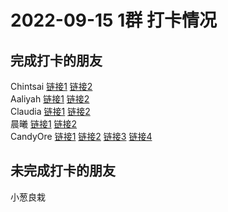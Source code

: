 # 2022-09-15 1群 打卡情况
## 完成打卡的朋友
Chintsai [链接1](http://mmbiz.qpic.cn/mmbiz_jpg/fKBOEML39zq36UibBGuibkskCQCibGdXx9rA9MicyUfmic6Sg9N8tjCjTKwMJbNLVHC3wT8RVV5mnxbPibIb89zZKOtQ/0) [链接2](http://mmbiz.qpic.cn/mmbiz_jpg/fKBOEML39zq36UibBGuibkskCQCibGdXx9rVesvSiaBahsH8bHWUFvhIBk40SCZgXgEO86RQMJ5ZzkcBpQXBY2UWrw/0) <br>Aaliyah [链接1](http://mmbiz.qpic.cn/mmbiz_jpg/aBaDwGIjEcHwia9tFlyYcUGo0HyAFc5bqCyKpFyTiabO12utdsWhPC3ZDgrEpHMe7ZKfrQ4WyIOVIwxAKoqicfxCQ/0) [链接2](http://mmbiz.qpic.cn/mmbiz_jpg/aBaDwGIjEcHwia9tFlyYcUGo0HyAFc5bqW38VDPsSpvINN0fsgZiaricLibiaMUiaRaymKag5UooPYyvYK2ibK2sOYEyw/0) <br>Claudia [链接1](http://mmbiz.qpic.cn/mmbiz_jpg/EqM704vBbWAia8HZPDBnO4iaxLb86Db5f35y7s7HwQPTY85ickicIat7qLE46KEFicBkyZCxSxIJbSPWGgFR0UZZmdw/0) [链接2](http://mmbiz.qpic.cn/mmbiz_jpg/EqM704vBbWAia8HZPDBnO4iaxLb86Db5f3WQLY2kLLpPCS6fKjplhuckerYjeWicjlCUvoNUjjvvKGs9gFvIibOpBQ/0) <br>晨曦 [链接1](http://mmbiz.qpic.cn/mmbiz_jpg/4rYayDxu0jUNGkpC06IGVibyEiaC7tpb07N9mWlicn5Onicj8HqtK9ibChZaGK9ROoZGJexRnj1LRyyqLBtNTfs9avA/0) [链接2](http://mmbiz.qpic.cn/mmbiz_jpg/4rYayDxu0jUNGkpC06IGVibyEiaC7tpb07KK6uY8ictu5wEPLDryXL771QqRVBztyrXFdN7CIAfMKcHL25Yrz9Dxw/0) <br>CandyOre [链接1](http://mmbiz.qpic.cn/mmbiz_jpg/PibeWIRvwQibibEQN0PkpibDhCDOuA8bpoJYTibGycicyP9gGW54mwecQBic2XWCwGt79Jg5Jytcy1lQR5kweQHZjKgmg/0) [链接2](http://mmbiz.qpic.cn/mmbiz_jpg/PibeWIRvwQibibEQN0PkpibDhCDOuA8bpoJYvBmQWJrILWtibelNlRyyKBUCIkJnN8LTQxoo4B9SynmEt9UPhbmzGLA/0) [链接3](http://mmbiz.qpic.cn/mmbiz_jpg/PibeWIRvwQibibEQN0PkpibDhCDOuA8bpoJYSGrGPfstTNGvycVoMIxuRFw2C0UeR3koaxzVjFMWAIIahGqMQYoHng/0) [链接4](http://mmbiz.qpic.cn/mmbiz_jpg/PibeWIRvwQibibEQN0PkpibDhCDOuA8bpoJYvBmQWJrILWtibelNlRyyKBUCIkJnN8LTQxoo4B9SynmEt9UPhbmzGLA/0) <br>
## 未完成打卡的朋友
小葱良栽

